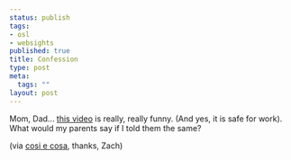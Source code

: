```yaml
--- 
status: publish
tags: 
- osl
- websights
published: true
title: Confession
type: post
meta: 
  tags: ""
layout: post
---
```

Mom, Dad... <a href="http://video.google.com/videoplay?docid=6251168310803139225&q=german">this video</a> is really, really funny. (And yes, it is safe for work). What would my parents say if I told them the same?

(via <a href="http://evensonz.wordpress.com/2006/07/26/mom-dadim-german/">cosi e cosa</a>, thanks, Zach)
